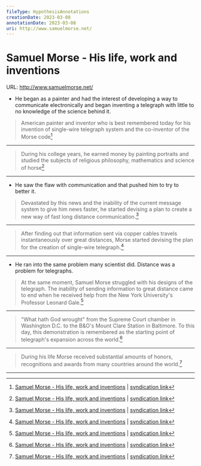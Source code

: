 ```yaml
---
fileType: HypothesisAnnotations
creationDate: 2023-03-08 
annotationDate: 2023-03-08
uri: http://www.samuelmorse.net/
---
```

# Samuel Morse - His life, work and inventions
URL: http://www.samuelmorse.net/

- He began as a painter and had the interest of developing a way to communicate electronically and began inventing a telegraph with little to no knowledge of the science behind it.

> American painter and inventor who is best remembered today for his invention of single-wire telegraph system and the co-inventor of the Morse code[^1]

[^1]: [Samuel Morse - His life, work and inventions](http://www.samuelmorse.net/) | [syndication link](tk) 

--- 
> During his college years, he earned money by painting portraits and studied the subjects of religious philosophy, mathematics and science of horse[^1]

[^1]: [Samuel Morse - His life, work and inventions](http://www.samuelmorse.net/) | [syndication link](tk) 

---
- He saw the flaw with communication and that pushed him to try to better it.

> Devastated by this news and the inability of the current message system to give him news faster, he started devising a plan to create a new way of fast long distance communication.[^1]

[^1]: [Samuel Morse - His life, work and inventions](http://www.samuelmorse.net/) | [syndication link](tk) 

---

> After finding out that information sent via copper cables travels instantaneously over great distances, Morse started devising the plan for the creation of single-wire telegraph.[^1]

[^1]: [Samuel Morse - His life, work and inventions](http://www.samuelmorse.net/) | [syndication link](tk) 

---
- He ran into the same problem many scientist did. Distance was a problem for telegraphs.

> At the same moment, Samuel Morse struggled with his designs of the telegraph. The inability of sending information to great distance came to end when he received help from the New York University's Professor Leonard Gale.[^1]

[^1]: [Samuel Morse - His life, work and inventions](http://www.samuelmorse.net/) | [syndication link](tk) 
---

> "What hath God wrought" from the Supreme Court chamber in Washington D.C. to the B&O's Mount Clare Station in Baltimore. To this day, this demonstration is remembered as the starting point of telegraph's expansion across the world.[^1]

[^1]: [Samuel Morse - His life, work and inventions](http://www.samuelmorse.net/) | [syndication link](tk) 

---

> During his life Morse received substantial amounts of honors, recognitions and awards from many countries around the world.[^1]

[^1]: [Samuel Morse - His life, work and inventions](http://www.samuelmorse.net/) | [syndication link](tk) 

---
